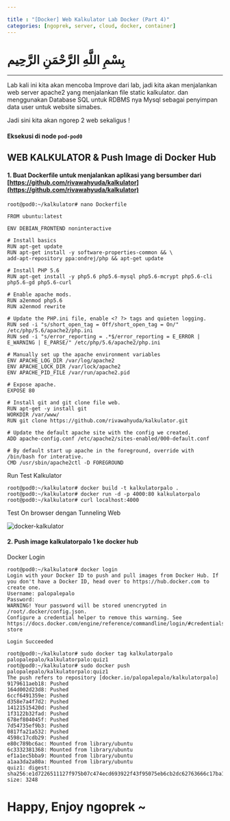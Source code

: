 ```yaml
---

title : "[Docker] Web Kalkulator Lab Docker (Part 4)"
categories: [ngoprek, server, cloud, docker, container]
---
```


# بِسْمِ اللَّهِ الرَّحْمَنِ الرَّحِيم

---

Lab kali ini kita akan mencoba Improve dari lab, jadi kita akan menjalankan web server apache2 yang menjalankan file static kalkulator. dan menggunakan Database SQL untuk RDBMS nya Mysql sebagai penyimpan data user untuk website simabes.

Jadi sini kita akan ngorep 2 web sekaligus !

#### Eksekusi di node `pod-pod0` ###

## WEB KALKULATOR & Push Image di Docker Hub

#### 1. Buat Dockerfile untuk menjalankan aplikasi yang bersumber dari [https://github.com/rivawahyuda/kalkulator](https://github.com/rivawahyuda/kalkulator)

```shell
root@pod0:~/kalkulator# nano Dockerfile 

FROM ubuntu:latest

ENV DEBIAN_FRONTEND noninteractive

# Install basics
RUN apt-get update
RUN apt-get install -y software-properties-common && \
add-apt-repository ppa:ondrej/php && apt-get update

# Install PHP 5.6
RUN apt-get install -y php5.6 php5.6-mysql php5.6-mcrypt php5.6-cli php5.6-gd php5.6-curl

# Enable apache mods.
RUN a2enmod php5.6
RUN a2enmod rewrite

# Update the PHP.ini file, enable <? ?> tags and quieten logging.
RUN sed -i "s/short_open_tag = Off/short_open_tag = On/" /etc/php/5.6/apache2/php.ini
RUN sed -i "s/error_reporting = .*$/error_reporting = E_ERROR | E_WARNING | E_PARSE/" /etc/php/5.6/apache2/php.ini

# Manually set up the apache environment variables
ENV APACHE_LOG_DIR /var/log/apache2
ENV APACHE_LOCK_DIR /var/lock/apache2
ENV APACHE_PID_FILE /var/run/apache2.pid

# Expose apache.
EXPOSE 80

# Install git and git clone file web.
RUN apt-get -y install git
WORKDIR /var/www/
RUN git clone https://github.com/rivawahyuda/kalkulator.git

# Update the default apache site with the config we created.
ADD apache-config.conf /etc/apache2/sites-enabled/000-default.conf

# By default start up apache in the foreground, override with /bin/bash for interative.
CMD /usr/sbin/apache2ctl -D FOREGROUND
```

Run Test Kalkulator 
```shell
root@pod0:~/kalkulator# docker build -t kalkulatorpalo .
root@pod0:~/kalkulator# docker run -d -p 4000:80 kalkulatorpalo
root@pod0:~/kalkulator# curl localhost:4000
```

Test On browser dengan Tunneling Web

![docker-kalkulator](https://raw.githubusercontent.com/ammarun11/ammarun11.github.io/master/static/img/_posts/docker-kalkulator.png)

#### 2. Push image kalkulatorpalo 1 ke docker hub
Docker Login
```shell
root@pod0:~/kalkulator# docker login
Login with your Docker ID to push and pull images from Docker Hub. If you don't have a Docker ID, head over to https://hub.docker.com to create one.
Username: palopalepalo
Password: 
WARNING! Your password will be stored unencrypted in /root/.docker/config.json.
Configure a credential helper to remove this warning. See
https://docs.docker.com/engine/reference/commandline/login/#credentials-store

Login Succeeded 
```
```shell
root@pod0:~/kalkulator# sudo docker tag kalkulatorpalo palopalepalo/kalkulatorpalo:quiz1
root@pod0:~/kalkulator# sudo docker push palopalepalo/kalkulatorpalo:quiz1
The push refers to repository [docker.io/palopalepalo/kalkulatorpalo]
9179611aeb18: Pushed 
164d002d23d8: Pushed 
6ccf6491359e: Pushed 
d358e7a4f7d2: Pushed 
14121515420d: Pushed 
1f3122b32fad: Pushed 
678ef804045f: Pushed 
7d54735ef9b3: Pushed 
0817fa21a532: Pushed 
4598c17cdb29: Pushed 
e80c789bc6ac: Mounted from library/ubuntu 
6c3332381368: Mounted from library/ubuntu 
ef1a1ec5bba9: Mounted from library/ubuntu 
a1aa3da2a80a: Mounted from library/ubuntu 
quiz1: digest: sha256:e1d7226511127f975b07c474ecd693922f43f95075eb6cb2dc62763666c17ba1 size: 3248
```

# Happy,  Enjoy ngoprek ~
